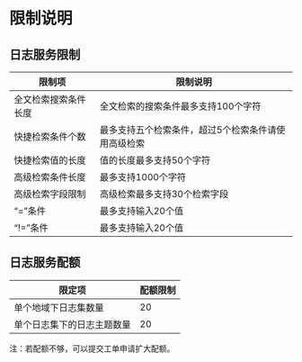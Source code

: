 # 限制说明

## 日志服务限制

限制项 | 限制说明
-- | --
全文检索搜索条件长度 | 全文检索的搜索条件最多支持100个字符
快捷检索条件个数 | 最多支持五个检索条件，超过5个检索条件请使用高级检索
快捷检索值的长度 | 值的长度最多支持50个字符
高级检索条件长度 | 最多支持1000个字符
高级检索字段限制 | 高级检索最多支持30个检索字段
“=”条件 | 最多支持输入20个值
“!=”条件 | 最多支持输入20个值

## 日志服务配额

限定项 | 配额限制
---|---
单个地域下日志集数量 | 20
单个日志集下的日志主题数量 | 20  

注：若配额不够，可以提交工单申请扩大配额。
